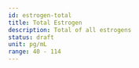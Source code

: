 ```yaml
---
id: estrogen-total
title: Total Estrogen
description: Total of all estrogens
status: draft
unit: pg/mL
range: 40 - 114
---
```

